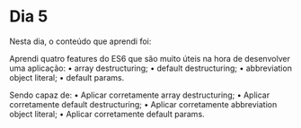 # Dia 5


Nesta dia, o conteúdo que aprendi foi:

Aprendi quatro features do ES6 que são muito úteis na hora de desenvolver uma aplicação:
    • array destructuring; 
    • default destructuring; 
    • abbreviation object literal; 
    • default params. 

Sendo capaz de:
    • Aplicar corretamente array destructuring; 
    • Aplicar corretamente default destructuring; 
    • Aplicar corretamente abbreviation object literal; 
    • Aplicar corretamente default params. 
